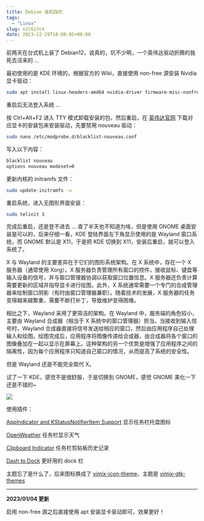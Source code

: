 ```yaml
---
title: Debian 装机踩坑
tags:
  - "Linux"
slug: n2l6i3c4
date: 2023-12-29T18:08:05+08:00
---
```


前两天在台式机上装了 Debian12，说真的，坑不少啊，一个英伟达驱动折腾的我死去活来的 ...

<!--more-->

最初使用的是 KDE 环境的，根据官方的 Wiki，直接使用 non-free 源安装 Nvidia 显卡驱动：

```bash
sudo apt install linux-headers-amd64 nvidia-driver firmware-misc-nonfree nvidia-cuda-dev nvidia-cuda-toolkit libnvoptix1
```

重启后无法登入系统 ...

按 Ctrl+Alt+F2 进入 TTY 模式卸载安装的包，然后重启，在 [英伟达官网](https://www.nvidia.cn/Download/index.aspx?lang=cn) 下载对应显卡的安装包来安装驱动，先要禁用 nouveau 驱动：

```bash
sudo nano /etc/modprobe.d/blacklist-nouveau.conf
```

写入以下内容：

```bash
blacklist nouveau
options nouveau modeset=0
```

更新内核的 initramfs 文件：

```bash
sudo update-initramfs -u
```

重启系统，进入无图形界面安装：

```bash
sudo telinit 3
```

完成后重启，还是登不进去 ... 查了半天也不知道为啥，但是使用 GNOME 桌面安装是可以的，后来仔细一看，KDE 登陆界面左下角显示使用的是 Wayland 窗口系统，而 GNOME 默认是 X11，于是把 KDE 切换到 X11，安装后重启，就可以登入系统了。

X 与 Wayland 的主要差异在于它们的图形系统架构。在 X 系统中，存在一个 X 服务器（通常使用 Xorg）。X 服务器负责管理所有窗口的控件，接收鼠标、键盘等输入设备的信号，并与窗口管理器协调以获取窗口位置信息。X 服务器还负责计算需要更新的区域并指导显卡进行绘图。此外，X 系统通常需要一个专门的合成管理器来绘制窗口阴影（有时由窗口管理器兼职）。随着技术的发展，X 服务器的任务变得越来越繁重，需要不断打补丁，导致维护变得困难。

相比之下，Wayland 采用了更简洁的架构。在 Wayland 中，服务端的角色较小，主要由 Wayland 合成器（相当于 X 系统中的窗口管理器）担当。当接收到输入信号时，Wayland 合成器直接将信号发送给相应的窗口，然后由应用程序自己处理输入和绘图。绘图完成后，应用程序将图像传递给合成器，由合成器将各个窗口的图像叠加在一起以显示在屏幕上。这种架构的另一个优势是增强了应用程序之间的隔离性，因为每个应用程序只知道自己窗口的情况，从而提高了系统的安全性。

但是 Wayland 还是不能完全取代 X。

试了一下 KDE，感觉不是很舒服，于是切换到 GNOME，感觉 GNOME 美化一下还是不错的~

![](https://images.yuanj.top/202312291827075.png)

使用插件：

[AppIndicator and KStatusNotifierItem Support](https://extensions.gnome.org/extension/615/appindicator-support/) 显示任务栏托盘图标

[OpenWeather](https://extensions.gnome.org/extension/750/openweather/) 任务栏显示天气

[Clipboard Indicator](https://extensions.gnome.org/extension/779/clipboard-indicator/) 任务栏剪贴板历史记录

[Dash to Dock](https://extensions.gnome.org/extension/307/dash-to-dock/) 更好用的 dock 栏

主题忘了是什么了，后来图标换成了 [vimix-icon-theme](https://github.com/vinceliuice/vimix-icon-theme)，主题是 [vimix-gtk-themes](https://github.com/vinceliuice/vimix-gtk-themes)

---

**2023/01/04 更新**

启用 non-free 源之后直接使用 apt 安装显卡驱动即可，效果更好！